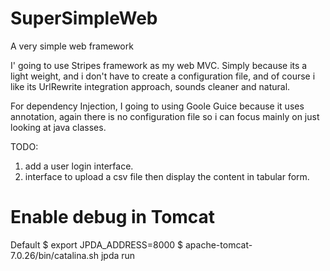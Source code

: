 SuperSimpleWeb
==============

A very simple web framework

I' going to use  Stripes framework as my web MVC. Simply because its a light weight, 
and i don't have to create a configuration file, and of course i like its UrlRewrite integration approach, 
sounds cleaner and natural.

For dependency Injection, I going to using Goole Guice because it uses annotation, again there is no
configuration file so i can focus mainly on just looking at java classes.


TODO:
1. add a user login interface.
2. interface to upload a csv file then display the content in tabular form.

Enable debug in Tomcat
========================
Default 
$ export JPDA_ADDRESS=8000
$ apache-tomcat-7.0.26/bin/catalina.sh jpda run
